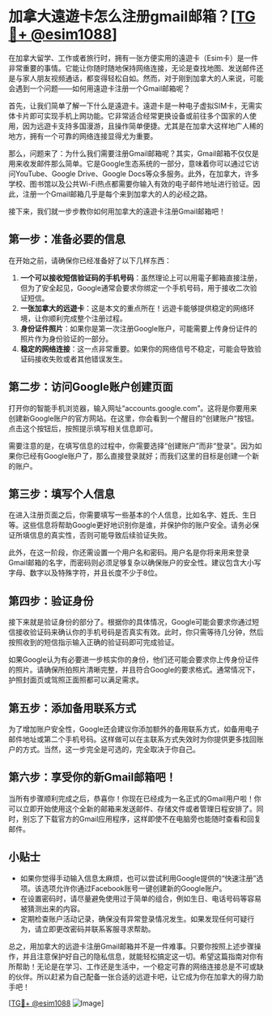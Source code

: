 # 加拿大遠遊卡怎么注册gmail邮箱？[[TG💪+ @esim1088](https://t.me/s/esim1088)]

在加拿大留学、工作或者旅行时，拥有一张方便实用的遠遊卡（Esim卡）是一件非常重要的事情。它能让你随时随地保持网络连接，无论是查找地图、发送邮件还是与家人朋友视频通话，都变得轻松自如。然而，对于刚到加拿大的人来说，可能会遇到一个问题——如何用遠遊卡注册一个Gmail邮箱呢？

首先，让我们简单了解一下什么是遠遊卡。遠遊卡是一种电子虚拟SIM卡，无需实体卡片即可实现手机上网功能。它非常适合经常更换设备或前往多个国家的人使用，因为远遊卡支持多国漫游，且操作简单便捷。尤其是在加拿大这样地广人稀的地方，拥有一个可靠的网络连接显得尤为重要。

那么，问题来了：为什么我们需要注册Gmail邮箱呢？其实，Gmail邮箱不仅仅是用来收发邮件那么简单。它是Google生态系统的一部分，意味着你可以通过它访问YouTube、Google Drive、Google Docs等众多服务。此外，在加拿大，许多学校、图书馆以及公共Wi-Fi热点都需要你输入有效的电子邮件地址进行验证。因此，注册一个Gmail邮箱几乎是每个来到加拿大的人的必经之路。

接下来，我们就一步步教你如何用加拿大的遠遊卡注册Gmail邮箱吧！

## 第一步：准备必要的信息

在开始之前，请确保你已经准备好了以下几样东西：
1. **一个可以接收短信验证码的手机号码**：虽然理论上可以用電子郵箱直接注册，但为了安全起见，Google通常会要求你绑定一个手机号码，用于接收二次验证短信。
2. **一张加拿大的远遊卡**：这是本文的重点所在！远遊卡能够提供稳定的网络环境，让你顺利完成整个注册过程。
3. **身份证件照片**：如果你是第一次注册Google账户，可能需要上传身份证件的照片作为身份验证的一部分。
4. **稳定的网络连接**：这一点非常重要。如果你的网络信号不稳定，可能会导致验证码接收失败或者其他错误发生。

## 第二步：访问Google账户创建页面

打开你的智能手机浏览器，输入网址“accounts.google.com”。这将是你要用来创建新Google账户的官方网站。在这里，你会看到一个醒目的“创建账户”按钮。点击这个按钮后，按照提示填写相关信息即可。

需要注意的是，在填写信息的过程中，你需要选择“创建账户”而非“登录”。因为如果你已经有Google账户了，那么直接登录就好；而我们这里的目标是创建一个新的账户。

## 第三步：填写个人信息

在进入注册页面之后，你需要填写一些基本的个人信息，比如名字、姓氏、生日等。这些信息将帮助Google更好地识别你是谁，并保护你的账户安全。请务必保证所填信息的真实性，否则可能导致后续验证失败。

此外，在这一阶段，你还需设置一个用户名和密码。用户名是你将来用来登录Gmail邮箱的名字，而密码则必须足够复杂以确保账户的安全性。建议包含大小写字母、数字以及特殊字符，并且长度不少于8位。

## 第四步：验证身份

接下来就是验证身份的部分了。根据你的具体情况，Google可能会要求你通过短信接收验证码来确认你的手机号码是否真实有效。此时，你只需等待几分钟，然后按照收到的短信指示输入正确的验证码即可完成验证。

如果Google认为有必要进一步核实你的身份，他们还可能会要求你上传身份证件的照片。请确保所拍照片清晰完整，并且符合Google的要求格式。通常情况下，护照封面页或驾照正面照都可以满足需求。

## 第五步：添加备用联系方式

为了增加账户安全性，Google还会建议你添加额外的备用联系方式，如备用电子邮件地址或第二个手机号码。这样做可以在主联系方式失效时为你提供更多找回账户的方式。当然，这一步完全是可选的，完全取决于你自己。

## 第六步：享受你的新Gmail邮箱吧！

当所有步骤顺利完成之后，恭喜你！你现在已经成为一名正式的Gmail用户啦！你可以立即开始使用这个全新的邮箱来发送邮件、存储文件或者管理日程安排了。同时，别忘了下载官方的Gmail应用程序，这样即使不在电脑旁也能随时查看和回复邮件。

## 小贴士

- 如果你觉得手动输入信息太麻烦，也可以尝试利用Google提供的“快速注册”选项。该选项允许你通过Facebook账号一键创建新的Google账户。
- 在设置密码时，请尽量避免使用过于简单的组合，例如生日、电话号码等容易被猜测出来的内容。
- 定期检查账户活动记录，确保没有异常登录情况发生。如果发现任何可疑行为，请立即更改密码并联系客服寻求帮助。

总之，用加拿大的远遊卡注册Gmail邮箱并不是一件难事。只要你按照上述步骤操作，并且注意保护好自己的隐私信息，就能轻松搞定这一切。希望这篇指南对你有所帮助！无论是在学习、工作还是生活中，一个稳定可靠的网络连接总是不可或缺的伙伴。所以赶紧为自己配备一张合适的远遊卡吧，让它成为你在加拿大的得力助手吧！

[[TG💪+ @esim1088](https://t.me/s/esim1088) ![Image](https://i.postimg.cc/4NQfJmqS/Snipaste-2025-05-13-00-14-12.png)]